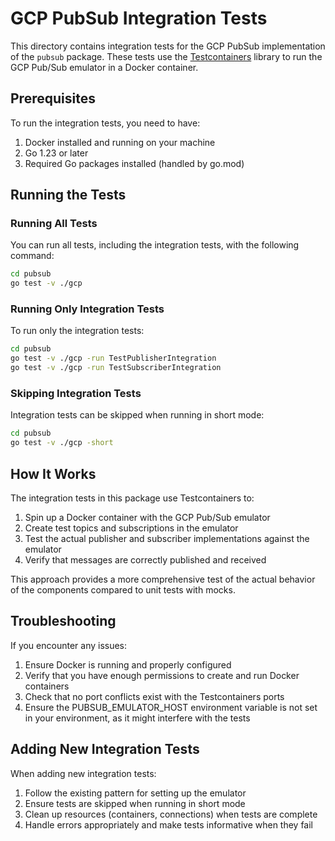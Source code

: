 # GCP PubSub Integration Tests

This directory contains integration tests for the GCP PubSub implementation of the `pubsub` package. These tests use the [Testcontainers](https://testcontainers.com/) library to run the GCP Pub/Sub emulator in a Docker container.

## Prerequisites

To run the integration tests, you need to have:

1. Docker installed and running on your machine
2. Go 1.23 or later
3. Required Go packages installed (handled by go.mod)

## Running the Tests

### Running All Tests

You can run all tests, including the integration tests, with the following command:

```bash
cd pubsub
go test -v ./gcp
```

### Running Only Integration Tests

To run only the integration tests:

```bash
cd pubsub
go test -v ./gcp -run TestPublisherIntegration
go test -v ./gcp -run TestSubscriberIntegration
```

### Skipping Integration Tests

Integration tests can be skipped when running in short mode:

```bash
cd pubsub
go test -v ./gcp -short
```

## How It Works

The integration tests in this package use Testcontainers to:

1. Spin up a Docker container with the GCP Pub/Sub emulator
2. Create test topics and subscriptions in the emulator
3. Test the actual publisher and subscriber implementations against the emulator
4. Verify that messages are correctly published and received

This approach provides a more comprehensive test of the actual behavior of the components compared to unit tests with mocks.

## Troubleshooting

If you encounter any issues:

1. Ensure Docker is running and properly configured
2. Verify that you have enough permissions to create and run Docker containers
3. Check that no port conflicts exist with the Testcontainers ports
4. Ensure the PUBSUB_EMULATOR_HOST environment variable is not set in your environment, as it might interfere with the tests

## Adding New Integration Tests

When adding new integration tests:

1. Follow the existing pattern for setting up the emulator
2. Ensure tests are skipped when running in short mode
3. Clean up resources (containers, connections) when tests are complete
4. Handle errors appropriately and make tests informative when they fail
